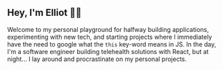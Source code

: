 ## Hey, I'm Elliot 👋🏼

Welcome to my personal playground for halfway building applications, experimenting with new tech, and starting projects where I immediately have the need to google what the `this` key-word means in JS.
In the day, I'm a software engineer building telehealth solutions with React, but at night... I lay around and procrastinate on my personal projects. 

